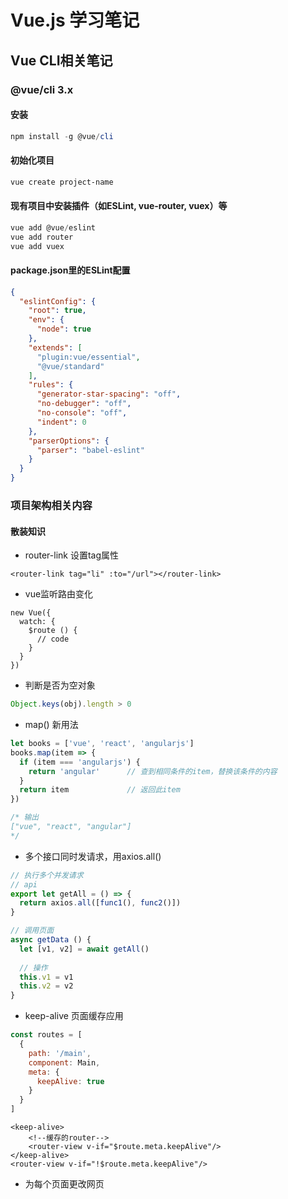 # Vue.js 学习笔记

## Vue CLI相关笔记
### @vue/cli 3.x
#### 安装
```powershell
npm install -g @vue/cli
```

#### 初始化项目
```powershell
vue create project-name
```

#### 现有项目中安装插件（如ESLint, vue-router, vuex）等
```powershell
vue add @vue/eslint
vue add router
vue add vuex
```

#### package.json里的ESLint配置
```json
{
  "eslintConfig": {
    "root": true,
    "env": {
      "node": true
    },
    "extends": [
      "plugin:vue/essential",
      "@vue/standard"
    ],
    "rules": {
      "generator-star-spacing": "off",
      "no-debugger": "off",
      "no-console": "off",
      "indent": 0
    },
    "parserOptions": {
      "parser": "babel-eslint"
    }
  }
}
```

### 项目架构相关内容
#### 散装知识
- router-link 设置tag属性
```vue
<router-link tag="li" :to="/url"></router-link>
```

- vue监听路由变化
```vuejs
new Vue({
  watch: {
    $route () {
      // code
    }
  }
})
```

- 判断是否为空对象
```javascript
Object.keys(obj).length > 0
```

- map() 新用法
```javascript
let books = ['vue', 'react', 'angularjs']
books.map(item => {
  if (item === 'angularjs') {
    return 'angular'      // 查到相同条件的item，替换该条件的内容
  }
  return item             // 返回此item
})

/* 输出
["vue", "react", "angular"]
*/
```

- 多个接口同时发请求，用axios.all()
```javascript
// 执行多个并发请求
// api
export let getAll = () => {
  return axios.all([func1(), func2()])
}

// 调用页面
async getData () {
  let [v1, v2] = await getAll()
  
  // 操作
  this.v1 = v1
  this.v2 = v2
}
```

- keep-alive 页面缓存应用
```javascript
const routes = [
  {
    path: '/main',
    component: Main,
    meta: {
      keepAlive: true
    }
  }
]
```

```vue
<keep-alive>
    <!--缓存的router-->
    <router-view v-if="$route.meta.keepAlive"/>
</keep-alive>
<router-view v-if="!$route.meta.keepAlive"/>
```

- 为每个页面更改网页<title>；路由拦截
```javascript
const routes = [
  {
    path: '/main',
    component: Main,
    meta: {
      title: '首页'
    }
  }
]

router.beforeEach((to, from, next) => {
  // 为每个页面更改网页<title>
  document.title = to.meta.title
  
  // 路由拦截
  if (to.path === '/list') {
    next({ path: '/add' })
  } else {
    next()
  }
})
```

- Element UI传统方式提交带文件表单
  1. 方法一：自写方法用axios发送提交表单
  ```vue
  <template>
    <el-upload
      ref="upload"
      action="/api/cgFinance/cgt/user/saveFile"
      :limit="1"
      :on-change="selectFile"
      :auto-upload="false">
      <el-button slot="trigger" size="small" type="primary">选取文件</el-button>
      <div slot="tip" class="el-upload__tip">只能上传zip文件</div>
    </el-upload>
  </template>
  
  <script>
  export default {
    methods: {
      selectFile (file) {
        this.form2.file = file.raw
      },
      async postFileToBank () {
        let formData = new FormData()
        formData.append('userId', this.form2.userId)
        formData.append('email', this.form2.email)
        formData.append('file', this.form2.file)
  
        let { data } = await postFileToBank(formData)
        if (data.code === 200) {
          this.$notify.success({
            message: data.msg
          })
        } else if (data.code === 401 || data.code === -100) {
          redirectLogin(this, data.msg)
        } else {
          this.$notify.error({
            message: data.msg
          })
        }
      }
    }
  }
  </script>
  ```

  1. 方法二：用`el-upload`组件自带的小form带上其它属性值一起提交。
  ```vue
  <el-upload
    ref="file"
    action="/api/cgFinance/cgt/user/saveFile"
    :headers="{
      token: token
    }"
    :data="{
      email: this.form2.email,
      userId: this.form2.userId
    }"
    :on-success="success"
    :limit="1"
    :file-list="form2.fileList"
    :auto-upload="false">
    <el-button slot="trigger" size="small" type="primary">选取文件</el-button>
    <div slot="tip" class="el-upload__tip">只能上传zip文件</div>
  </el-upload>
  
  <script>
  export default {
    methods: {
      submit () {
        this.$refs.file.submit()
      },
      success (res, file, fileList) {
        // 请求成功的回调
      }
    }
  }
  </script>
  ```
  

## Vue.js Fundamentals
### 第二课：入门

**`javascript`**

```javascript
var app = new Vue({
    el: '#app',
    data: {
        message: 'Hello world!'
    }
})
```
**`HTML`**

```html
<div id="app">
    <h1>{{message}}</h1>
</div>
```

在控制台输入 `app.message = '你好'` 则可以改变HTML中的文字

### 第三课

**v-text v-html**

**`javascript`**

```javascript
var app = new Vue({
    el: '#app',
    data: {
        message: 'Hello world!'
    }
})
```
**`HTML`**

```html
<div id="app">
    <h1 v-text="message"></h1>
</div>
```

**v-show** 布尔型，控制元素是否显示

**v-if v-else** 判断条件

**v-pre** 直接输出花括号内容，没有值

**v-once** 直接渲染无法更改

**v-cloak** 程序执行之后再渲染到页面

### 第四课 **v-bind** 数据绑定

**`javascript`**

```javascript
var app = new Vue({
    el: '#app',
    data: {
      message: 'Hello world!',
      title: 'Boo ya!',
      url: 'https://cn.vuejs.org/images/logo.png'
    }
  })
```
**`HTML`**

```html
<div id="app">
    <h1 v-bind:title="title">{{message}}</h1>
    <img :src="url" alt="">
</div>
```

### 第五课 **v-for** 循环
```javascript
var app = new Vue({
    el: '#app',
    data: {
      message: 'Hello world!',
      todos: [
        { text: 'Learn Vue'},
        { text: 'Like the video'},
        { text: 'Subscribe to DevMarketer'}
      ]
    }
  })
```
**`HTML`**

```html
<div id="app">
    <h1>{{message}}</h1>
    <ul>
        <li v-for="todo in todos">{{ todo.text }}</li>
    </ul>
</div>
```

### 第六课 **`v-model`**
实时双向绑定

```javascript
var app = new Vue({
    el: '#app',
    data: {
      message: 'Hello world!'
    }
  })
```
**`HTML`**

```html
<input type="text" v-model="message">
```

### 第七课 事件处理
**`v-on:click`**
**`@click`**
**`methods`**

### 第八课 **`computed`**

### 第九课 Getter & Setter
 
## 其它课程笔记
### 列表删除某一项元素
```vuejs
new Vue({
  el: '#app',
  method: {
    remove(todo) {
      this.todos = this.todos.filter(item => item !== todo)
    }
  }
})
```

### 自定义指令
```vue
<template>
  <div id="app">
    <div v-color="flag">变色</div>
    <div v-drag>拖我</div>
  </div>
</template>

<script>
let app = new Vue({
  directives: {
    color(el, bindings) {
      el.style.background = bindings.value
    },
    drag(el) {
      el.onmousedown = function(e) {
        let disx = e.pageX - el.offsetLeft
        let disx = e.pageY - el.offsetTop
        
        document.onmousemove = function(e) {
          el.style.left = e.pageX - disx + 'px'
          el.style.top = e.pageY - disy + 'px'
        }
        
        document.onmouseup = function() {
          document.onmousemove = document.onmouseup = null
        }
        
        e.preventDefault()
      }
    }
  },
  data: {
    flag: 'red'
  }
})
</script>

<style scoped>
  .flag {
    position: absolute;
    width: 100px;
    height: 100px;
    color: lightseagreen;
  }
</style>
```

